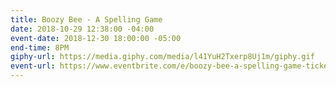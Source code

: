 ```yaml
---
title: Boozy Bee - A Spelling Game
date: 2018-10-29 12:38:00 -04:00
event-date: 2018-12-30 18:00:00 -05:00
end-time: 8PM
giphy-url: https://media.giphy.com/media/l41YuH2Txerp8Uj1m/giphy.gif
event-url: https://www.eventbrite.com/e/boozy-bee-a-spelling-game-tickets-53083639595
---
```


